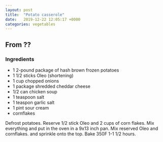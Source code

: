 ```yaml
---
layout: post
title:  "Potato casserole"
date:   2019-12-22 12:05:17 +0000
categories: vegetables
---
```


## From ??
### Ingredients
* 1 2-pound package of hash brown frozen potatoes
* 1 1/2 sticks Oleo (shortening)
* 1 cup chopped onions
* 1 package shredded cheddar cheese
* 1/2 can chicken soup
* 1 teaspoon salt
* 1 teaspon garlic salt 
* 1 pint sour cream
* cornflakes


Defrost potatoes. Reserve 1/2 stick Oleo and 2 cups of corn flakes. Mix everything and put in the oven in a 9x13 inch pan. Mix reserved Oleo and cornflakes. and sprinkle onto the top. Bake 350F 1-1 1/2 hours.
